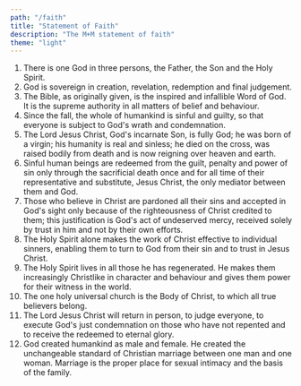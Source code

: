 ```yaml
---
path: "/faith"
title: "Statement of Faith"
description: "The M+M statement of faith"
theme: "light"
---
```


1. There is one God in three persons, the Father, the Son and the Holy Spirit.
2. God is sovereign in creation, revelation, redemption and final judgement.
3. The Bible, as originally given, is the inspired and infallible Word of God. It is the supreme authority in all matters of belief and behaviour.
4. Since the fall, the whole of humankind is sinful and guilty, so that everyone is subject to God's wrath and condemnation.
5. The Lord Jesus Christ, God's incarnate Son, is fully God; he was born of a virgin; his humanity is real and sinless; he died on the cross, was raised bodily from death and is now reigning over heaven and earth.
6. Sinful human beings are redeemed from the guilt, penalty and power of sin only through the sacrificial death once and for all time of their representative and substitute, Jesus Christ, the only mediator between them and God.
7. Those who believe in Christ are pardoned all their sins and accepted in God's sight only because of the righteousness of Christ credited to them; this justification is God's act of undeserved mercy, received solely by trust in him and not by their own efforts.
8. The Holy Spirit alone makes the work of Christ effective to individual sinners, enabling them to turn to God from their sin and to trust in Jesus Christ.
9. The Holy Spirit lives in all those he has regenerated. He makes them increasingly Christlike in character and behaviour and gives them power for their witness in the world.
10. The one holy universal church is the Body of Christ, to which all true believers belong.
11. The Lord Jesus Christ will return in person, to judge everyone, to execute God's just condemnation on those who have not repented and to receive the redeemed to eternal glory.
12. God created humankind as male and female. He created the unchangeable standard of Christian marriage between one man and one woman. Marriage is the proper place for sexual intimacy and the basis of the family.